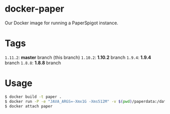 # docker-paper
Our Docker image for running a PaperSpigot instance.

# Tags
`1.11.2`: **master** branch (this branch) 
`1.10.2`: **1.10.2** branch 
`1.9.4`: **1.9.4** branch 
`1.8.8`: **1.8.8** branch 

# Usage
```bash
$ docker build -t paper .
$ docker run -P -e "JAVA_ARGS=-Xmx1G -Xms512M" -v $(pwd)/paperdata:/data -itd --name my-paper paper
$ docker attach paper
```
